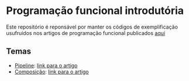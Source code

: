 # Programação funcional introdutória

Este repositório é reponsável por manter os códigos de exemplificação usufruidos nos artigos de programação funcional publicados [aqui](https://medium.com/@ghiorzi)

## Temas

- [Pipeline](https://github.com/ghiorzi/Functional-Programming/tree/master/1.%20Pipelines): [link para o artigo](https://medium.com/@ghiorzi/programa%C3%A7%C3%A3o-funcional-introdut%C3%B3ria-1-pipeline-39ad8f0a0e57)
- [Composição](https://github.com/ghiorzi/Functional-Programming/tree/master/2.%20Composition/F%20Sharp): [link para o artigo]()
